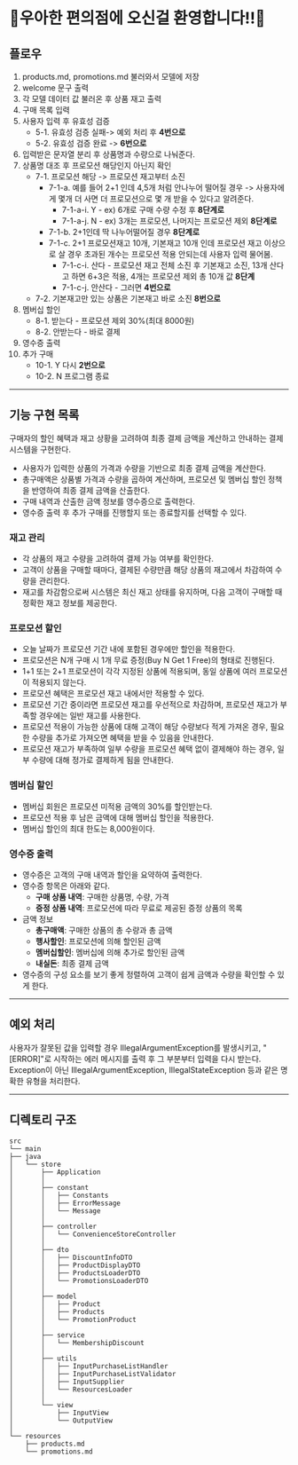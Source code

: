# 🛒우아한 편의점에 오신걸 환영합니다!!🛒

## 플로우

1. products.md, promotions.md 불러와서 모델에 저장
2. welcome 문구 출력
3. 각 모델 데이터 값 불러온 후 상품 재고 출력
4. 구매 목록 입력
5. 사용자 입력 후 유효성 검증
    - 5-1. 유효성 검증 실패-> 예외 처리 후 **4번으로**
    - 5-2. 유효성 검증 완료 -> **6번으로**
6. 입력받은 문자열 분리 후 상품명과 수량으로 나눠준다.
7. 상품명 대조 후 프로모션 해당인지 아닌지 확인
    - 7-1. 프로모션 해당 -> 프로모션 재고부터 소진
        - 7-1-a. 예를 들어 2+1 인데 4,5개 처럼 안나누어 떨어질 경우 -> 사용자에게 몇개 더 사면 더 프로모션으로 몇 개 받을 수 있다고 알려준다.
            - 7-1-a-i. Y - ex) 6개로 구매 수량 수정 후 **8단계로**
            - 7-1-a-j. N - ex) 3개는 프로모션, 나머지는 프로모션 제외 **8단계로**
        - 7-1-b. 2+1인데 딱 나누어떨어질 경우 **8단계로**
        - 7-1-c. 2+1 프로모션재고 10개, 기본재고 10개 인데 프로모션 재고 이상으로 살 경우 초과된 개수는 프로모션 적용 안되는데 사용자 입력 물어봄.
             - 7-1-c-i. 산다 - 프로모션 재고 전체 소진 후 기본재고 소진, 13개 산다고 하면 6+3은 적용, 4개는 프로모션 제외 총 10개 값 **8단계**
             - 7-1-c-j. 안산다 - 그러면 **4번으로**
    - 7-2. 기본재고만 있는 상품은 기본재고 바로 소진 **8번으로**
8. 멤버십 할인
    - 8-1. 받는다 - 프로모션 제외 30%(최대 8000원)
    - 8-2. 안받는다 - 바로 결제
9. 영수증 출력
10. 추가 구매
    - 10-1. Y 다시 **2번으로**
    - 10-2. N 프로그램 종료

---
## 기능 구현 목록

구매자의 할인 혜택과 재고 상황을 고려하여 최종 결제 금액을 계산하고 안내하는 결제 시스템을 구현한다.

- 사용자가 입력한 상품의 가격과 수량을 기반으로 최종 결제 금액을 계산한다.
- 총구매액은 상품별 가격과 수량을 곱하여 계산하며, 프로모션 및 멤버십 할인 정책을 반영하여 최종 결제 금액을 산출한다.
- 구매 내역과 산출한 금액 정보를 영수증으로 출력한다.
- 영수증 출력 후 추가 구매를 진행할지 또는 종료할지를 선택할 수 있다.

### 재고 관리
- 각 상품의 재고 수량을 고려하여 결제 가능 여부를 확인한다.
- 고객이 상품을 구매할 때마다, 결제된 수량만큼 해당 상품의 재고에서 차감하여 수량을 관리한다.
- 재고를 차감함으로써 시스템은 최신 재고 상태를 유지하며, 다음 고객이 구매할 때 정확한 재고 정보를 제공한다.

### 프로모션 할인
- 오늘 날짜가 프로모션 기간 내에 포함된 경우에만 할인을 적용한다.
- 프로모션은 N개 구매 시 1개 무료 증정(Buy N Get 1 Free)의 형태로 진행된다.
- 1+1 또는 2+1 프로모션이 각각 지정된 상품에 적용되며, 동일 상품에 여러 프로모션이 적용되지 않는다.
- 프로모션 혜택은 프로모션 재고 내에서만 적용할 수 있다.
- 프로모션 기간 중이라면 프로모션 재고를 우선적으로 차감하며, 프로모션 재고가 부족할 경우에는 일반 재고를 사용한다.
- 프로모션 적용이 가능한 상품에 대해 고객이 해당 수량보다 적게 가져온 경우, 필요한 수량을 추가로 가져오면 혜택을 받을 수 있음을 안내한다.
- 프로모션 재고가 부족하여 일부 수량을 프로모션 혜택 없이 결제해야 하는 경우, 일부 수량에 대해 정가로 결제하게 됨을 안내한다.

### 멤버십 할인
- 멤버십 회원은 프로모션 미적용 금액의 30%를 할인받는다.
- 프로모션 적용 후 남은 금액에 대해 멤버십 할인을 적용한다.
- 멤버십 할인의 최대 한도는 8,000원이다.

### 영수증 출력
- 영수증은 고객의 구매 내역과 할인을 요약하여 출력한다.
- 영수증 항목은 아래와 같다.
  - **구매 상품 내역**: 구매한 상품명, 수량, 가격
  - **증정 상품 내역**: 프로모션에 따라 무료로 제공된 증정 상품의 목록
- 금액 정보
  - **총구매액**: 구매한 상품의 총 수량과 총 금액
  - **행사할인**: 프로모션에 의해 할인된 금액
  - **멤버십할인**: 멤버십에 의해 추가로 할인된 금액
  - **내실돈**: 최종 결제 금액
- 영수증의 구성 요소를 보기 좋게 정렬하여 고객이 쉽게 금액과 수량을 확인할 수 있게 한다.

---
## 예외 처리 
사용자가 잘못된 값을 입력할 경우 IllegalArgumentException를 발생시키고, "[ERROR]"로 시작하는 에러 메시지를 출력 후 그 부분부터 입력을 다시 받는다.
Exception이 아닌 IllegalArgumentException, IllegalStateException 등과 같은 명확한 유형을 처리한다.

---
## 디렉토리 구조
```
src
└── main
├── java
│   └── store
│       ├── Application
│       │
│       ├── constant
│       │   ├── Constants
│       │   ├── ErrorMessage
│       │   └── Message
│       │
│       ├── controller
│       │   └── ConvenienceStoreController
│       │
│       ├── dto
│       │   ├── DiscountInfoDTO
│       │   ├── ProductDisplayDTO
│       │   ├── ProductsLoaderDTO
│       │   └── PromotionsLoaderDTO
│       │
│       ├── model
│       │   ├── Product
│       │   ├── Products
│       │   └── PromotionProduct
│       │
│       ├── service
│       │   └── MembershipDiscount
│       │
│       ├── utils
│       │   ├── InputPurchaseListHandler
│       │   ├── InputPurchaseListValidator
│       │   ├── InputSupplier
│       │   └── ResourcesLoader
│       │
│       └── view
│           ├── InputView
│           └── OutputView
│
└── resources
    ├── products.md
    └── promotions.md
```
